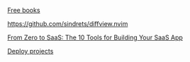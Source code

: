 [Free books](https://www.libgen.is/)

https://github.com/sindrets/diffview.nvim

[From Zero to SaaS: The 10 Tools for Building Your SaaS App](https://javascript.plainenglish.io/10-tools-for-building-your-saas-app-b274d6c33f6e)

[Deploy projects](https://render.com/)